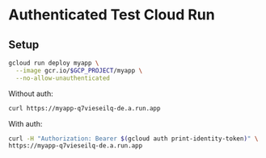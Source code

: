 # Authenticated Test Cloud Run

## Setup

```sh
gcloud run deploy myapp \
  --image gcr.io/$GCP_PROJECT/myapp \
  --no-allow-unauthenticated
```

Without auth:

```sh
curl https://myapp-q7vieseilq-de.a.run.app
```

With auth:

```sh
curl -H "Authorization: Bearer $(gcloud auth print-identity-token)" \
https://myapp-q7vieseilq-de.a.run.app
```
